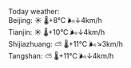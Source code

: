 Today weather:  
Beijing: ☀️ 🌡️+8°C 🌬️↓4km/h  
Tianjin: ☀️ 🌡️+10°C 🌬️↓4km/h  
Shijiazhuang: ⛅️  🌡️+11°C 🌬️↘3km/h  
Tangshan: ⛅️  🌡️+11°C 🌬️↓4km/h  
